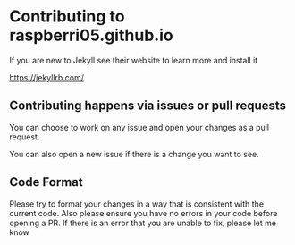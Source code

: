 # Contributing to raspberri05.github.io

If you are new to Jekyll see their website to learn more and install it

https://jekyllrb.com/

## Contributing happens via issues or pull requests

You can choose to work on any issue and open your changes as a pull request.

You can also open a new issue if there is a change you want to see.

## Code Format

Please try to format your changes in a way that is consistent with the current code. Also please ensure you have no errors in your code before opening a PR. If there is an error that you are unable to fix, please let me know

